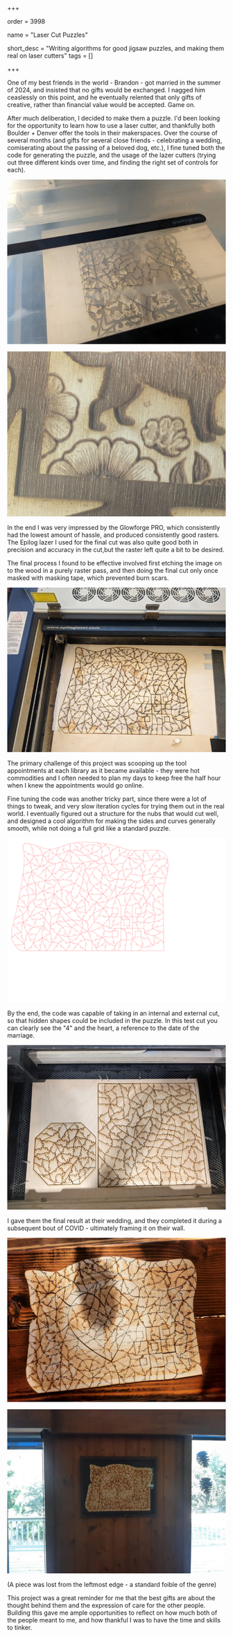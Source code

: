 +++

order = 3998

name = "Laser Cut Puzzles"

short_desc = "Writing algorithms for good jigsaw puzzles, and making them real on laser cutters"
tags = []

+++

One of my best friends in the world - Brandon - got married in the summer of
2024, and insisted that no gifts would be exchanged. I nagged him ceaslessly
on this point, and he eventually relented that only gifts of creative,
rather than financial value would be accepted. Game on.

After much deliberation, I decided to make them a puzzle. I'd been looking 
for the opportunity to learn how to use a laser cutter, and thankfully both 
Boulder + Denver offer the tools in their makerspaces. Over the course of 
several months (and gifts for several close friends - celebrating a wedding,
comiserating about the passing of a beloved dog, etc.), I fine tuned both the
code for generating the puzzle, and the usage of the lazer cutters (trying 
out three different kinds over time, and finding the right set of controls
for each). 

![A laser cutter cutting out a puzzle of a photo in memorial of a close friend's dog](/img/laser_partial.jpg)

![A small section of said puzzle, demonstrating the quality of the print from the GlowForge](/img/laser_detail.jpg)

In the end I was very impressed by the Glowforge PRO, which consistently had 
the lowest amount of hassle, and produced consistently good rasters. The 
Epilog lazer I used for the final cut was also quite good both in precision
and accuracy in the cut,but the raster left quite a bit to be desired.

The final process I found to be effective involved first etching the image on
to the wood in a purely raster pass, and then doing the final cut only once 
masked with masking tape, which prevented burn scars.

![The final cut, using masking tape to prevent burn scars](/img/laser_mask.jpg)

The primary challenge of this project was scooping up the tool
appointments at each library as it became available - they were hot commodities
and I often needed to plan my days to keep free the half hour when I knew
the appointments would go online.

Fine tuning the code was another tricky part, since there were
a lot of things to tweak, and very slow iteration cycles for trying them
out in the real world. I eventually figured out a structure for the nubs that
would cut well, and designed a cool algorithm for making the sides and curves
generally smooth, while not doing a full grid like a standard puzzle. 

![An example cutting pattern generated by the code](/img/laser_cut.svg)

By the end, the code was capable of taking in an internal and external cut, 
so that hidden shapes could be included in the puzzle. In this test cut
you can clearly see the "4" and the heart, a reference to the date of the marriage.

![An example of the inset pattern available in the final result](/img/laser_test.jpg)

I gave them the final result at their wedding, and they completed it
during a subsequent bout of COVID - ultimately framing it on their wall.

![The completed final result](/img/laser_assembled.jpg)

![The framed final result](/img/laser_framed.jpg)

(A piece was lost from the leftmost edge - a standard foible of the genre)

This project was a great reminder for me that the best gifts are about
the thought behind them and the expression of care for the other people.
Building this gave me ample opportunities to reflect on how much both of
the people meant to me, and how thankful I was to have the time and skills to
tinker.

